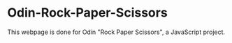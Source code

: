# Odin-Rock-Paper-Scissors  
  
This webpage is done for Odin "Rock Paper Scissors", a JavaScript project.
  